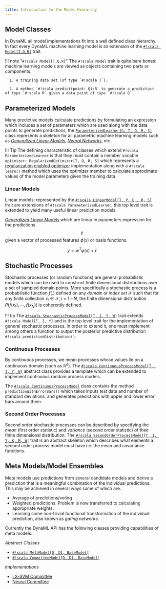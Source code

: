 ```yaml
---
title: Introduction to the Model Hierarchy
---
```



## Model Classes

In DynaML all model implementations fit into a well defined class hierarchy. In fact every DynaML machine learning model is an extension of the [`#!scala Model[T,Q,R]`](https://transcendent-ai-labs.github.io/api_docs/DynaML/recent/dynaml-core/index.html#io.github.mandar2812.dynaml.models.Model) trait.

!!! note "`#!scala Model[T,Q,R]`"
    The `#!scala Model` trait is quite bare bones: machine learning models are viewed as objects containing two parts or components.

      1. A training data set (of type `#!scala T`).  

      2. A method `#!scala predict(point: Q):R` to generate a prediction of type `#!scala R` given a data point of type `#!scala Q`.


## Parameterized Models

Many predictive models calculate predictions by formulating an expression which includes a set of parameters which are used along with the data points to generate predictions, the [```ParameterizedLearner[G, T, Q, R, S]```](https://transcendent-ai-labs.github.io/api_docs/DynaML/recent/dynaml-core/index.html#io.github.mandar2812.dynaml.models.ParameterizedLearner) class represents a skeleton for all parametric machine learning models such as [_Generalized Linear Models_](core_glm.md), [_Neural Networks_](core_ann.md), etc.

!!! Tip
    The defining characteristic of classes which extend `#!scala ParameterizedLearner` is that they must contain a member variable ```optimizer: RegularizedOptimizer[T, Q, R, S]``` which represents a [regularization enabled optimizer](https://transcendent-ai-labs.github.io/api_docs/DynaML/recent/dynaml-core/index.html#io.github.mandar2812.dynaml.optimization.RegularizedOptimizer) implementation along with a `#!scala learn()` method which uses the optimizer member to calculate approximate values of the model parameters given the training data.

### Linear Models

Linear models; represented by the [`#!scala LinearModel[T, P, Q , R, S]`](https://transcendent-ai-labs.github.io/api_docs/DynaML/recent/dynaml-core/index.html#io.github.mandar2812.dynaml.models.LinearModel) trait are extensions of `#!scala ParameterizedLearner`, this top level trait is extended to yield many useful linear prediction models.

[_Generalized Linear Models_](core_glm.md) which are linear in parameters expression for the predictions $$y$$ given a vector of processed features $\phi(x)$ or basis functions.

$$
	\begin{equation}
		y = w^T\varphi(x) + \epsilon
	\end{equation}
$$


## Stochastic Processes

Stochastic processes (or random functions) are general probabilistic models which can be used to construct finite dimensional distributions over a set of sampled domain points. More specifically a stochastic process is a probabilistic function $f(.)$ defined on any _domain_ or _index set_ $\mathcal{X}$ such that for any finite collection $x_i \in \mathcal{X}, i = 1 \cdots N$, the finite dimensional distribution $P(f(x_1), \cdots, f(x_N))$ is coherently defined.

!!! tip
    The [`#!scala StochasticProcessModel[T, I, Y, W]`](https://transcendent-ai-labs.github.io/api_docs/DynaML/recent/dynaml-core/index.html#io.github.mandar2812.dynaml.models.StochasticProcessModel) trait extends `#!scala Model[T, I, Y]` and is the top level trait for the implementation of general stochastic processes. In order to extend it, one must implement among others a function to output the posterior predictive distribution `#!scala predictiveDistribution()`.

### Continuous Processes

By continuous processes, we mean processes whose values lie on a continuous domain (such as $\mathbb{R}^d$). The [`#!scala ContinuousProcessModel[T, I, Y, W]`](https://transcendent-ai-labs.github.io/api_docs/DynaML/recent/dynaml-core/index.html#io.github.mandar2812.dynaml.models.ContinuousProcessModel) abstract class provides a template which can be extended to implement continuous random process models.

The [`#!scala ContinuousProcessModel`](https://transcendent-ai-labs.github.io/api_docs/DynaML/recent/dynaml-core/index.html#io.github.mandar2812.dynaml.models.ContinuousProcessModel) class contains the method `predictionWithErrorBars()` which takes inputs test data and number of standard deviations, and generates predictions with upper and lower error bars around them.

### Second Order Processes

Second order stochastic processes can be described by specifying the _mean_ (first order statistic) and _variance_ (second order statistic) of their finite dimensional distribution. The [`#!scala SecondOrderProcessModel[T, I, Y, K, M, W]`](https://transcendent-ai-labs.github.io/api_docs/DynaML/recent/dynaml-core/index.html#io.github.mandar2812.dynaml.models.SecondOrderProcessModel) trait is an abstract skeleton which describes what elements a second order process model must have i.e. the mean and covariance functions.


## Meta Models/Model Ensembles

Meta models use predictions from several candidate models and derive a prediction that is a meaningful combination of the individual predictions. This may be achieved in several ways some of which are.

* Average of predictions/voting
* Weighted predictions: Problem is now transferred to calculating appropriate weights.
* Learning some non-trivial functional transformation of the individual prediction, also known as _gating networks_.  

Currently the DynaML API has the following classes providing capabilities of meta models.

*Abstract Classes*

* [`#!scala MetaModel[D, D1, BaseModel]`](https://transcendent-ai-labs.github.io/api_docs/DynaML/recent/dynaml-core/index.html#io.github.mandar2812.dynaml.models.ensemble.MetaModel)
* [`#!scala CommitteeModel[D, D1, BaseModel]`](https://transcendent-ai-labs.github.io/api_docs/DynaML/recent/dynaml-core/index.html#io.github.mandar2812.dynaml.models.ensemble.CommitteeModel)

*Implementations*

* [LS-SVM Committee](https://transcendent-ai-labs.github.io/api_docs/DynaML/recent/dynaml-core/index.html#io.github.mandar2812.dynaml.models.svm.LSSVMCommittee)
* [Neural Committee](https://transcendent-ai-labs.github.io/api_docs/DynaML/recent/dynaml-core/index.html#io.github.mandar2812.dynaml.models.neuralnets.CommitteeNetwork)
